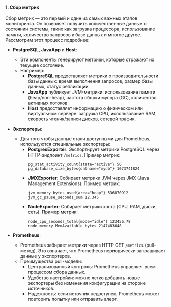 #### **1. Сбор метрик**

Сбор метрик — это первый и один из самых важных этапов мониторинга. Он позволяет получить количественные данные о состоянии системы, таких как загрузка процессора, использование памяти, количество запросов к базе данных и многое другое. Рассмотрим этот процесс подробнее:

- **PostgreSQL**, **JavaApp** и **Host**:
  - Эти компоненты генерируют метрики, которые отражают их текущее состояние.
  - Например:
    - **PostgreSQL** предоставляет метрики о производительности базы данных: время выполнения запросов, размер базы данных, статус репликации.
    - **JavaApp** публикует JVM-метрики: использование памяти (heap/non-heap), частота сборки мусора (GC), количество активных потоков.
    - **Host** предоставляет информацию о физическом или виртуальном сервере: загрузка CPU, использование RAM, скорость чтения/записи дисков, сетевой трафик.

- **Экспортеры**:
  - Для того чтобы данные стали доступными для Prometheus, используются специальные экспортеры:
    - **PostgresExporter**: Экспортирует метрики PostgreSQL через HTTP-эндпоинт `/metrics`. Пример метрик:
      ```plaintext
      pg_stat_activity_count{state="active"} 50
      pg_database_size_bytes{datname="mydb"} 1073741824
      ```
    - **JMXExporter**: Собирает метрики JVM через JMX (Java Management Extensions). Пример метрик:
      ```plaintext
      jvm_memory_bytes_used{area="heap"} 536870912
      jvm_gc_pause_seconds_sum 12.345
      ```
    - **NodeExporter**: Собирает метрики хоста (CPU, RAM, диски, сеть). Пример метрик:
      ```plaintext
      node_cpu_seconds_total{mode="idle"} 123456.78
      node_memory_MemAvailable_bytes 2147483648
      ```

- **Prometheus**:
  - Prometheus забирает метрики через HTTP GET `/metrics` (pull-метод). Это означает, что Prometheus периодически запрашивает данные у экспортеров.
  - Преимущества pull-модели:
    - Централизованный контроль: Prometheus управляет всем процессом сбора данных.
    - Удобство настройки: можно легко добавить новые экспортеры без изменения конфигурации на стороне источников.
    - Надежность: если источник недоступен, Prometheus может повторить попытку или отправить алерт.

